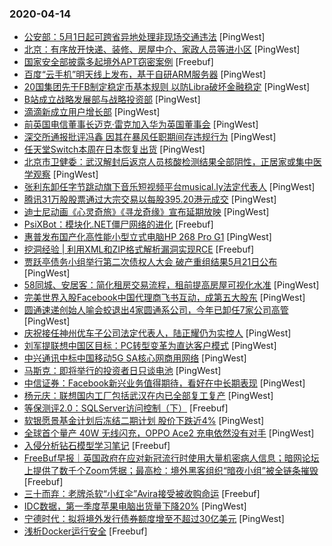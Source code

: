 ### 2020-04-14

* [公安部：5月1日起可跨省异地处理非现场交通违法](https://www.pingwest.com/w/208482) [PingWest]
* [北京：有序放开快递、装修、房屋中介、家政人员等进小区](https://www.pingwest.com/w/208481) [PingWest]
* [国家安全部披露多起境外APT窃密案例](https://www.freebuf.com/news/233626.html) [Freebuf]
* [百度“云手机”明天线上发布，基于自研ARM服务器](https://www.pingwest.com/w/208480) [PingWest]
* [20国集团先于FB制定稳定币基本规则 以防Libra破坏金融稳定](https://www.pingwest.com/w/208478) [PingWest]
* [B站成立战略发展部与战略投资部](https://www.pingwest.com/w/208476) [PingWest]
* [滴滴新成立用户增长部](https://www.pingwest.com/w/208474) [PingWest]
* [前英国电信董事长迈克·雷克加入华为英国董事会](https://www.pingwest.com/w/208473) [PingWest]
* [深交所通报批评冯鑫 因其在暴风任职期间存违规行为](https://www.pingwest.com/w/208471) [PingWest]
* [任天堂Switch本周在日本恢复出货](https://www.pingwest.com/w/208470) [PingWest]
* [北京市卫健委：武汉解封后返京人员核酸检测结果全部阴性，正居家或集中医学观察](https://www.pingwest.com/w/208469) [PingWest]
* [张利东卸任字节跳动旗下音乐短视频平台musical.ly法定代表人](https://www.pingwest.com/w/208468) [PingWest]
* [腾讯31万股股票通过大宗交易以每股395.20港元成交](https://www.pingwest.com/w/208467) [PingWest]
* [迪士尼动画《心灵奇旅》《寻龙奇缘》宣布延期放映](https://www.pingwest.com/w/208466) [PingWest]
* [PsiXBot：模块化.NET僵尸网络的进化](https://www.freebuf.com/articles/system/230877.html) [Freebuf]
* [惠普发布国产化高性能小型立式电脑HP 268 Pro G1](https://www.pingwest.com/w/208461) [PingWest]
* [挖洞经验 | 利用XML和ZIP格式解析漏洞实现RCE](https://www.freebuf.com/vuls/228592.html) [Freebuf]
* [贾跃亭债务小组举行第二次债权人大会 破产重组结果5月21日公布](https://www.pingwest.com/w/208458) [PingWest]
* [58同城、安居客：简化租房交易流程，租前提高房屋可视化水准](https://www.pingwest.com/w/208457) [PingWest]
* [完美世界入股Facebook中国代理商飞书互动，成第五大股东](https://www.pingwest.com/w/208456) [PingWest]
* [圆通速递创始人喻会蛟退出4家圆通系公司，今年已卸任7家公司高管](https://www.pingwest.com/w/208455) [PingWest]
* [庆祝接任神州优车子公司法定代表人，陆正耀仍为实控人](https://www.pingwest.com/w/208451) [PingWest]
* [刘军提联想中国区目标：PC转型变革为直达客户模式](https://www.pingwest.com/w/208450) [PingWest]
* [中兴通讯中标中国移动5G SA核心网商用网络](https://www.pingwest.com/w/208449) [PingWest]
* [马斯克：即将举行的投资者日只谈电池](https://www.pingwest.com/w/208447) [PingWest]
* [中信证券：Facebook新兴业务值得期待，看好在中长期表现](https://www.pingwest.com/w/208446) [PingWest]
* [杨元庆：联想国内工厂包括武汉在内已全部复工复产](https://www.pingwest.com/w/208444) [PingWest]
* [等保测评2.0：SQLServer访问控制（下）](https://www.freebuf.com/articles/database/228119.html) [Freebuf]
* [软银愿景基金计划后冻结二期计划 股价下跌近4%](https://www.pingwest.com/w/208442) [PingWest]
* [全球首个量产 40W 无线闪充，OPPO Ace2 充电依然没有对手](https://www.pingwest.com/a/208394) [PingWest]
* [入侵分析钻石模型学习笔记](https://www.freebuf.com/articles/network/228120.html) [Freebuf]
* [FreeBuf早报｜英国政府在应对新冠流行时使用大量机密病人信息；暗网论坛上提供了数千个Zoom凭据；最高检：境外黑客组织“暗夜小组”被全链条摧毁](https://www.freebuf.com/news/233500.html) [Freebuf]
* [三十而弃：老牌杀软“小红伞”Avira接受被收购命运](https://www.freebuf.com/news/233442.html) [Freebuf]
* [IDC数据，第一季度苹果电脑出货量下降20%](https://www.pingwest.com/w/208439) [PingWest]
* [宁德时代：拟将境外发行债券额度增至不超过30亿美元](https://www.pingwest.com/w/208438) [PingWest]
* [浅析Docker运行安全](https://www.freebuf.com/articles/es/231647.html) [Freebuf]
